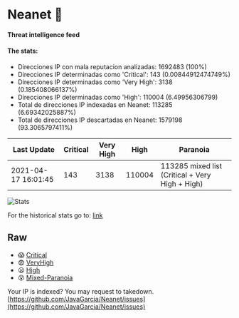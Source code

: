 # Neanet :hocho:
#### Threat intelligence feed
#### The stats:

- Direcciones IP con mala reputacion analizadas: 1692483 (100%)
- Direcciones IP determinadas como 'Critical':  143 (0.00844912474749%)
- Direcciones IP determinadas como 'Very High':  3138 (0.185408066137%)
- Direcciones IP determinadas como 'High':  110004 (6.49956306799)
- Total de direcciones IP indexadas en Neanet:  113285 (6.69342025887%)
- Total de direcciones IP descartadas en Neanet:  1579198 (93.3065797411%)

| Last Update | Critical | Very High | High | Paranoia |
| --- | --- | --- | --- | --- |
| 2021-04-17 16:01:45 | 143 | 3138 | 110004 | 113285 mixed list (Critical + Very High + High)|

![Stats](https://docs.google.com/spreadsheets/d/e/2PACX-1vSnaNMIXVabIpDJjufMlzH7poXnshF3mgd8Is1g9ytUEzVsP5my4Trn8f-xkoLLQ38xpL3HtmUexLo6/pubchart?oid=501124687&format=image)

For the historical stats go to: [link](/stats.csv)
## Raw
- :scream: [Critical](https://raw.githubusercontent.com/JavaGarcia/Neanet/master/blacklists/neanet_critical.txt)
- :fearful: [VeryHigh](https://raw.githubusercontent.com/JavaGarcia/Neanet/master/blacklists/neanet_veryHigh.txtt)
- :frowning: [High](https://raw.githubusercontent.com/JavaGarcia/Neanet/master/blacklists/neanet_high.txt)
- :dizzy_face: [Mixed-Paranoia](https://raw.githubusercontent.com/JavaGarcia/Neanet/master/blacklists/neanet_all.txt)


Your IP is indexed? You may request to takedown. [https://github.com/JavaGarcia/Neanet/issues](https://github.com/JavaGarcia/Neanet/issues)






























































































































































































































































































































































































































































































































































































































































































































































































































































































































































































































































































































































































































































































































































































































































































































































































































































































































































































































































































































































































































































































































































































































































































































































































































































































































































































































































































































































































































































































































































































































































































































































































































































































































































































































































































































































































































































































































































































































































































































































































































































































































































































































































































































































































































































































































































































































































































































































































































































































































































































































































































































































































































































































































































































































































































































































































































































































































































































































































































